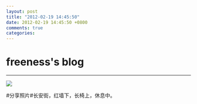 ```yaml
---
layout: post
title: "2012-02-19 14:45:50"
date: 2012-02-19 14:45:50 +0800
comments: true
categories: 
---
```


# freeness's blog

----------

![](http://okqmqrbgo.bkt.clouddn.com/201202191445501.jpg)

>
\#分享照片\#长安街，红墙下，长椅上，休息中。